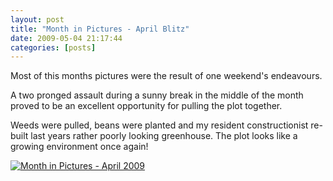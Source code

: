 ```yaml
---
layout: post
title: "Month in Pictures - April Blitz"
date: 2009-05-04 21:17:44
categories: [posts]
---
```


Most of this months pictures were the result of one weekend's endeavours.

A two pronged assault during a sunny break in the middle of the month proved to be an excellent opportunity for pulling the plot together.

Weeds were pulled, beans were planted and my resident constructionist re-built last years rather poorly looking greenhouse. The plot looks like a growing environment once again!

[![Month in Pictures - April 2009](http://farm4.static.flickr.com/3611/3498776520_38fc032143.jpg)](http://www.flickr.com/photos/warriorwomen/3498776520/)
